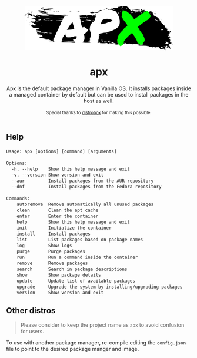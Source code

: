 <div align="center">
  <img src="apx-logo.png" height="120">
  <h1 align="center">apx</h1>
  <p align="center">Apx is the default package manager in Vanilla OS. It installs packages inside a managed container by default but can be used to install packages in the host as well.</p>
  <small>Special thanks to <a href="https://github.com/89luca89/distrobox">distrobox</a> for making this possible.</small>
</div>

<br/>

## Help

```
Usage: apx [options] [command] [arguments]

Options:
  -h, --help    Show this help message and exit
  -v, --version Show version and exit
  --aur         Install packages from the AUR repository
  --dnf         Install packages from the Fedora repository

Commands:
    autoremove  Remove automatically all unused packages
    clean       Clean the apt cache
    enter       Enter the container
    help        Show this help message and exit
    init        Initialize the container
    install     Install packages
    list        List packages based on package names
    log         Show logs
    purge       Purge packages
    run         Run a command inside the container
    remove      Remove packages
    search      Search in package descriptions
    show        Show package details
    update      Update list of available packages
    upgrade     Upgrade the system by installing/upgrading packages
    version     Show version and exit
```

## Other distros

> Please consider to keep the project name as `apx` to avoid confusion for users.

To use with another package manager, re-compile editing the `config.json` file
to point to the desired package manger and image.
